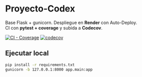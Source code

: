 # Proyecto-Codex

Base Flask + gunicorn. Despliegue en **Render** con Auto-Deploy.  
CI con **pytest + coverage** y subida a **Codecov**.

[![CI - Coverage](https://github.com/TU_USUARIO/TU_REPO/actions/workflows/ci-coverage.yml/badge.svg)](https://github.com/TU_USUARIO/TU_REPO/actions/workflows/ci-coverage.yml)
[![codecov](https://codecov.io/gh/TU_USUARIO/TU_REPO/branch/main/graph/badge.svg)](https://app.codecov.io/gh/TU_USUARIO/TU_REPO)

## Ejecutar local
```bash
pip install -r requirements.txt
gunicorn -b 127.0.0.1:8000 app.main:app
```
